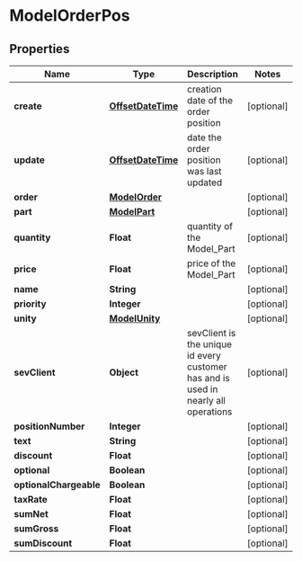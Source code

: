 # ModelOrderPos

## Properties
Name | Type | Description | Notes
------------ | ------------- | ------------- | -------------
**create** | [**OffsetDateTime**](OffsetDateTime.md) | creation date of the order position |  [optional]
**update** | [**OffsetDateTime**](OffsetDateTime.md) | date the order position was last updated |  [optional]
**order** | [**ModelOrder**](ModelOrder.md) |  |  [optional]
**part** | [**ModelPart**](ModelPart.md) |  |  [optional]
**quantity** | **Float** | quantity of the Model_Part |  [optional]
**price** | **Float** | price of the Model_Part |  [optional]
**name** | **String** |  |  [optional]
**priority** | **Integer** |  |  [optional]
**unity** | [**ModelUnity**](ModelUnity.md) |  |  [optional]
**sevClient** | **Object** | sevClient is the unique id every customer has and is used in nearly all operations |  [optional]
**positionNumber** | **Integer** |  |  [optional]
**text** | **String** |  |  [optional]
**discount** | **Float** |  |  [optional]
**optional** | **Boolean** |  |  [optional]
**optionalChargeable** | **Boolean** |  |  [optional]
**taxRate** | **Float** |  |  [optional]
**sumNet** | **Float** |  |  [optional]
**sumGross** | **Float** |  |  [optional]
**sumDiscount** | **Float** |  |  [optional]
